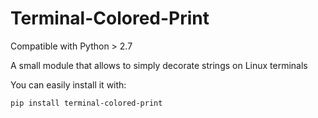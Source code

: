 # Terminal-Colored-Print

Compatible with Python > 2.7

A small module that allows to simply decorate strings on Linux terminals

You can easily install it with:
```
pip install terminal-colored-print
```
